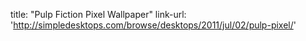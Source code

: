title: "Pulp Fiction Pixel Wallpaper"
link-url: 'http://simpledesktops.com/browse/desktops/2011/jul/02/pulp-pixel/'
